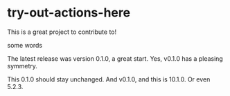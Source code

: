 # try-out-actions-here
This is a great project to contribute to!

some words

The latest release was version 0.1.0, a great start. Yes, v0.1.0 has a pleasing symmetry.

This 0.1.0 should stay unchanged. And v0.1.0, and this is 10.1.0. Or even 5.2.3.
